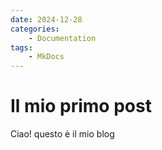 ```yaml
---
date: 2024-12-28
categories:
    - Documentation
tags:
    - MkDocs
---
```


# Il mio primo post
Ciao! questo è il mio blog